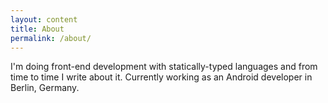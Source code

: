 ```yaml
---
layout: content
title: About
permalink: /about/
---
```

I'm doing front-end development with statically-typed languages and from time to time I write about it.
Currently working as an Android developer in Berlin, Germany.
